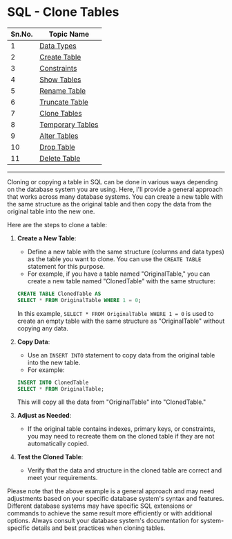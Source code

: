 # SQL - Clone Tables

| Sn.No. | Topic Name              |
|--------|-------------------------|
| 1      | [Data Types](DataTypes.md)          |
| 2      | [Create Table](CreateTable.md)        |
| 3      | [Constraints](Constraints.md)        |
| 4      | [Show Tables](ShowTables.md)          |
| 5      | [Rename Table](RenameTable.md)        |
| 6      | [Truncate Table](TruncateTable.md)    |
| 7      | [Clone Tables](CloneTables.md)        |
| 8      | [Temporary Tables](TemporaryTables.md)|
| 9      | [Alter Tables](AlterTables.md)        |
| 10     | [Drop Table](DropTable.md)            |
| 11     | [Delete Table](DeleteTable.md)        |
-------


Cloning or copying a table in SQL can be done in various ways depending on the database system you are using. Here, I'll provide a general approach that works across many database systems. You can create a new table with the same structure as the original table and then copy the data from the original table into the new one.

Here are the steps to clone a table:

1. **Create a New Table**:
   - Define a new table with the same structure (columns and data types) as the table you want to clone. You can use the `CREATE TABLE` statement for this purpose.
   - For example, if you have a table named "OriginalTable," you can create a new table named "ClonedTable" with the same structure:

   ```sql
   CREATE TABLE ClonedTable AS
   SELECT * FROM OriginalTable WHERE 1 = 0;
   ```

   In this example, `SELECT * FROM OriginalTable WHERE 1 = 0` is used to create an empty table with the same structure as "OriginalTable" without copying any data.

2. **Copy Data**:
   - Use an `INSERT INTO` statement to copy data from the original table into the new table.
   - For example:

   ```sql
   INSERT INTO ClonedTable
   SELECT * FROM OriginalTable;
   ```

   This will copy all the data from "OriginalTable" into "ClonedTable."

3. **Adjust as Needed**:
   - If the original table contains indexes, primary keys, or constraints, you may need to recreate them on the cloned table if they are not automatically copied.

4. **Test the Cloned Table**:
   - Verify that the data and structure in the cloned table are correct and meet your requirements.

Please note that the above example is a general approach and may need adjustments based on your specific database system's syntax and features. Different database systems may have specific SQL extensions or commands to achieve the same result more efficiently or with additional options. Always consult your database system's documentation for system-specific details and best practices when cloning tables.
